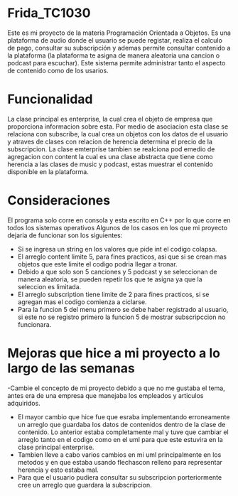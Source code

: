 # Frida_TC1030
Este es mi proyecto de la materia Programación Orientada a Objetos. Es una plataforma de audio donde el usuario se puede registar, realiza el calculo de pago, consultar su subscripción y ademas permite consultar contenido a la plataforma (la plataforma te asigna de manera aleatoria una cancion o podcast para escuchar). Este sistema permite administrar tanto el aspecto de  contenido como de los usarios. 

# Funcionalidad
La clase principal es enterprise, la cual crea el objeto de empresa que proporciona informacion sobre esta. Por medio de asociacion esta clase se relaciona con subscribe, la cual crea un objetos con los datos de el usuario y atraves de clases con relacion de herencia determina el precio de la subscripcion. La clase emterprise tambien se realciona pod emedio de agregacion con content la cual es una clase abstracta que tiene como herencia a las clases de music y podcast, estas muestrar el contenido disponible en la plataforma.

# Consideraciones
El programa solo corre en consola y esta escrito en C++ por lo que corre en todos los sistemas operativos
Algunos de los casos en los que mi proyecto dejaria de funcionar son los siguientes: 
- Si se ingresa un string en los valores que pide int el codigo colapsa. 
- El arreglo content limite 5, para fines practicos, asi que si se crean mas objetos que este limite el codigo podria llegar a tronar.
- Debido a que solo son 5 canciones y 5 podcast y se seleccionan de manera aleatoria, se pueden repetir los que te asigna ya que la seleccion es limitada.
- El arreglo subscription tiene limite de 2 para fines practicos, si se agregan mas el codigo comienza a ciclarse.
- Para la funcion 5 del menu primero se debe haber registrado al usuario, si este no se registro primero la funcion 5 de mostrar subscripccion no funcionara. 

# Mejoras que hice a mi proyecto a lo largo de las semanas 
-Cambie el concepto de mi proyecto debido a que no me gustaba el tema, antes era de una empresa que manejaba los empleados y articulos adquiridos. 
- El mayor cambio que hice fue que esraba implementando erroneamente un arreglo que guardaba los datos de contenidos dentro de la clase de contenido. Lo anterior estaba completamente mal y tuve que cambiar el arreglo tanto en el codigo como en el uml para que este estuvira en la clase principal enterprise. 
- Tambien lleve a cabo varios cambios en mi uml principalmente en los metodos y en que estaba usando flechascon relleno para representar herencia y esto estaba mal.
- Para que el usuario pudiera consultar su subscripcion porteriormente cree un arreglo que guardara la subscripcion. 

